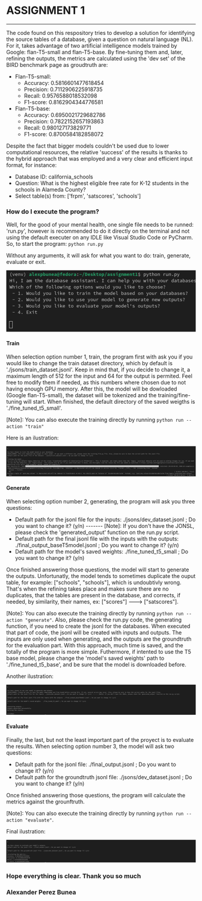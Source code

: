 # ASSIGNMENT 1
-----------

The code found on this respository tries to develop a solution for identifying the source tables of a database, given a question on natural language (NL). For it, takes advantage of two artificial intelligence models trained by Google: flan-T5-small and flan-T5-base. By fine-tuning them and, later, refining the outputs, the metrics are calculated using the 'dev set' of the BIRD benchmark page as groudtruth are:
- Flan-T5-small:
    - Accuracy: 0.5816601477618454
    - Precision: 0.7112906225918735
    - Recall: 0.9576588018532098
    - F1-score: 0.8162904344776581  
- Flan-T5-base: 
    - Accuracy: 0.6950021729682786
    - Precision: 0.7822152657193863
    - Recall: 0.980127173829771
    - F1-score: 0.8700584182858072   

Despite the fact that bigger models couldn't be used due to lower computational resources, the relative 'success' of the results is thanks to the hybrid approach that was employed and a very clear and efficient input format, for instance:
- Database ID: california_schools
- Question: What is the highest eligible free rate for K-12 students in the schools in Alameda County?
- Select table(s) from: ['frpm', 'satscores', 'schools']

### How do I execute the program?

Well, for the good of your mental health, one single file needs to be runned: 'run.py', however is recommended to do it directly on the terminal and not using the default executer on any IDLE like Visual Studio Code or PyCharm.
So, to start the program:
`python run.py`

Without any arguments, it will ask for what you want to do: train, generate, evaluate or exit.

![Initial display](<screenshots/first_questions.png>)


#### Train

When selection option number 1, train, the program first with ask you if you would like to change the train dataset directory, which by default is './jsons/train_dataset.jsonl'. Keep in mind that, if you decide to change it, a maximum length of 512 for the input and 64 for the output is permited. Feel free to modify them if needed, as this numbers where chosen due to not having enough GPU memory.
After this, the model will be dowloaded (Google flan-T5-small), the dataset will be tokenized and the training/fine-tuning will start. When finished, the default directory of the saved weigths is './fine_tuned_t5_small'.

[Note]: You can also execute the training directly by running `python run --action "train"` 

Here is an ilustration:

![Training](screenshots/image_training.png)


#### Generate

When selecting option number 2, generating, the program will ask you three questions:
- Default path for the jsonl file for the inputs: ./jsons/dev_dataset.jsonl ; Do you want to change it? (y/n) ------- [Note]: If you don't have the JONSL, please check the 'generated_output' function on the run.py script.
- Default path for the final jsonl file with the inputs with the outputs: ./final_output_baseT5model.jsonl ; Do you want to change it? (y/n)
- Default path for the model's saved weights:  ./fine_tuned_t5_small ; Do you want to change it? (y/n)

Once finished answering those questions, the model will start to generate the outputs. Unfortunatly, the model tends to sometimes duplicate the ouput table, for example: ["schools", "schools"], which is undoubtivly wrong. That's when the refining takes place and makes sure there are no duplicates, that the tables are present in the database, and corrects, if needed, by similarity, their names, ex: ["scores"] ---> ["satscores"].

[Note]: You can also execute the training directly by running `python run --action "generate"`. Also, please check the run.py code, the generating function, if you need to create the jsonl for the databases. When executed that part of code, the jsonl will be created with inputs and outputs. The inputs are only used when generating, and the outputs are the groundtruth for the evaluation part. With this approach, much time is saved, and the totally of the program is more simple. Futhermore, if intented to use the T5 base model, please change the 'model's saved weights' path to './fine_tuned_t5_base', and be sure that the model is downloaded before.

Another ilustration:

![Generating](screenshots/image_generating.png)


#### Evaluate

Finally, the last, but not the least important part of the proyect is to evaluate the results. When selecting option number 3, the model will ask two questions:
- Default path for the jsonl file: ./final_output.jsonl ; Do you want to change it? (y/n)
- Default path for the groundtruth jsonl file: ./jsons/dev_dataset.jsonl ; Do you want to change it? (y/n)

Once finished answering those questions, the program will calculate the metrics against the grounftruth.

[Note]: You can also execute the training directly by running `python run --action "evaluate"`.

Final ilustration:

![Evaluating](screenshots/image_evaluating.png)



### Hope everything is clear. Thank you so much
### Alexander Perez Bunea





    


